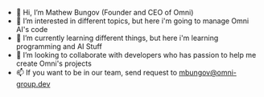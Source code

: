 - 👋 Hi, I’m Mathew Bungov (Founder and CEO of Omni)
- 👀 I’m interested in different topics, but here i'm going to manage Omni AI's code
- 🌱 I’m currently learning different things, but here i'm learning programming and AI Stuff
- 💞️ I’m looking to collaborate with developers who has passion to help me create Omni's projects
- 📫 If you want to be in our team, send request to mbungov@omni-group.dev
